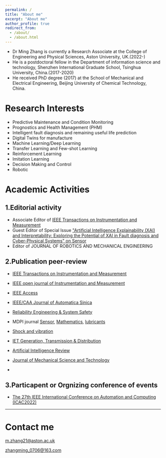 ```yaml
---
permalink: /
title: "About me"
excerpt: "About me"
author_profile: true
redirect_from: 
  - /about/
  - /about.html
---
```


- Dr Ming Zhang is currently a Research Associate at the College of Engineering and Physical Sciences, Aston University, UK.(2022-)
- He is a postdoctoral fellow in the Department of information science and technology, Shenzhen International Graduate School, Tsinghua University, China.(2017-2020)
- He received PhD degree (2017) at the School of Mechanical and Electrical Engineering, Beijing University of Chemical Technology, China. 

Research Interests
======

- Predictive Maintenance and Condition Monitoring
- Prognostics and Health Management (PHM)
- Intelligent fault diagnosis and remaining useful life prediction
-	Digital Twins for manufacture
-	Machine Learning/Deep Learning
-	Transfer Learning and Few-shot Learning
-	Reinforcement Learning
-	Imitation Learning
-	Decision Making and Control
-	Robotic

Academic Activities
======


1.Editorial activity
------

- Associate Editor of [IEEE Transactions on Instrumentation and Measurement](https://ieeexplore.ieee.org/xpl/RecentIssue.jsp?punumber=19)
- Guest Editor of Special Issue ["Artificial Intelligence Explainability (XAI) and Interpretability: Exploring the Potential of XAI in Fault diagnosis and Cyber-Physical Systems" on Sensor](https://www.mdpi.com/journal/sensors/special_issues/AIEI#info)
- Editor of JOURNAL OF ROBOTICS AND MECHANICAL ENGINEERING


2.Publication peer-review
------

- [IEEE Transactions on Instrumentation and Measurement](https://ieeexplore.ieee.org/xpl/RecentIssue.jsp?punumber=19)
- [IEEE open journal of Instrumentation and Measurement](https://ieeexplore.ieee.org/xpl/RecentIssue.jsp?punumber=9552935)
- [IEEE Access](https://ieeexplore.ieee.org/xpl/RecentIssue.jsp?punumber=6287639)
- [IEEE/CAA Journal of Automatica Sinica](https://ieeexplore.ieee.org/xpl/RecentIssue.jsp?punumber=6570654)
- [Reliability Engineering & System Safety](https://www.sciencedirect.com/journal/reliability-engineering-and-system-safety)
- MDPI journal [Sensor](https://www.mdpi.com/journal/sensors), [Mathematics](https://www.mdpi.com/journal/mathematics), [lubricants](https://www.mdpi.com/journal/lubricants)

- [Shock and vibration](https://www.hindawi.com/journals/sv/)
- [IET Generation, Transmission & Distribution](https://digital-library.theiet.org/content/journals/iet-gtd)
- [Artificial Intelligence Review](https://www.springer.com/journal/10462)
- [Journal of Mechanical Science and Technology](https://www.springer.com/journal/12206)
- 

3.Particapent or Orgnizing conference of events
------

- [The 27th IEEE International Conference on Automation and Computing (ICAC2022)](http://www.cacsuk.co.uk/index.php/icac2022)
------

Contact me
======

m.zhang21@aston.ac.uk

zhangming_0706@163.com

